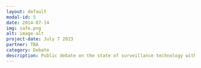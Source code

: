 ```yaml
---
layout: default
modal-id: 5
date: 2014-07-14
img: safe.png
alt: image-alt
project-date: July 7 2023
partner: TBA
category: Debate
description: Public debate on the state of surveillance technology within London and what is of primary concern for Londoners in 2023 regarding government vs. corporate surveillance.
---
```


